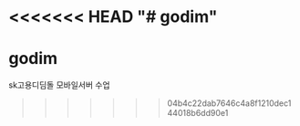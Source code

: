 <<<<<<< HEAD
"# godim" 
=======
# godim
sk고용디딤돌 모바일서버 수업
>>>>>>> 04b4c22dab7646c4a8f1210dec144018b6dd90e1
